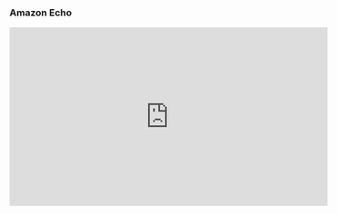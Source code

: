 ### Amazon Echo

<iframe width="560" height="315" src="https://www.youtube.com/embed/FQn6aFQwBQU" frameborder="0" allowfullscreen></iframe>
